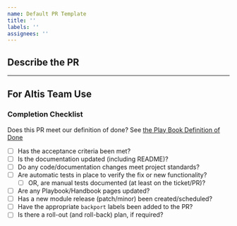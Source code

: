 ```yaml
---
name: Default PR Template
title: ''
labels: ''
assignees: ''
---
```


## Describe the PR 
<!-- 
- Make sure the title is clear and concise.
- Include the purpose of this PR.
- Include a brief description of the what and why of this change.
- Include a link to a GH issue, if relevant.
- Fixes #<issue_number_or_url> will close the issue whjen this is merged
- Addresses #<issue_number_or_url> will link the issue to this PR
- Are there any specific things you want a reviewer to notice/check/give feedback?
-->



---

## For Altis Team Use

### Completion Checklist
Does this PR meet our definition of done? See [the Play Book Definition of Done](https://playbook.hmn.md/play/product/definition-of-done-2/)

- [ ] Has the acceptance criteria been met?
- [ ] Is the documentation updated (including README)?
- [ ] Do any code/documentation changes meet project standards?
- [ ] Are automatic tests in place to verify the fix or new functionality?
    - [ ] OR, are manual tests documented (at least on the ticket/PR)?
- [ ] Are any Playbook/Handbook pages updated?
- [ ] Has a new module release (patch/minor) been created/scheduled?
- [ ] Have the appropriate `backport` labels been added to the PR?
- [ ] Is there a roll-out (and roll-back) plan, if required?
